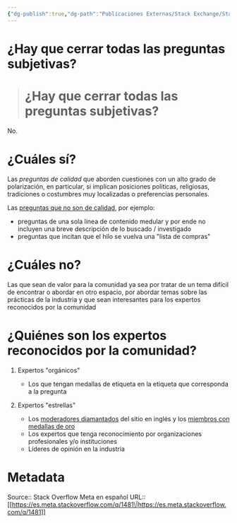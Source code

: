 ```yaml
---
{"dg-publish":true,"dg-path":"Publicaciones Externas/Stack Exchange/Stack Overflow en español/Stack Overflow en español Meta/es.meta.stackoverflow.com-1481.md","permalink":"/publicaciones-externas/stack-exchange/stack-overflow-en-espanol/stack-overflow-en-espanol-meta/es-meta-stackoverflow-com-1481/","title":"¿Hay que cerrar todas las preguntas subjetivas?","hide":true,"noteIcon":"default","created":"2024-04-03T12:49:10.728-06:00","updated":"2024-04-05T16:43:59.576-06:00"}
---
```


# ¿Hay que cerrar todas las preguntas subjetivas?

> # ¿Hay que cerrar todas las preguntas subjetivas?
No.

# ¿Cuáles sí?

Las *preguntas de calidad* que aborden cuestiones con un alto grado de polarización, en particular, si implican posiciones políticas, religiosas, tradiciones o costumbres muy localizadas o preferencias personales.

Las [preguntas que no son de calidad][1], por ejemplo:

 - preguntas de una sola línea de contenido medular y por ende no incluyen una breve descripción de lo buscado / investigado
 - preguntas que incitan que el hilo se vuelva una "lista de compras"

# ¿Cuáles no?
Las que sean de valor para la comunidad ya sea por tratar de un tema difícil de encontrar o abordar en otro espacio, por abordar temas sobre las prácticas de la industria y que sean interesantes para los expertos reconocidos por la comunidad


# ¿Quiénes son los expertos reconocidos por la comunidad?

1. Expertos "orgánicos"
   - Los que tengan medallas de etiqueta en la etiqueta que corresponda a la pregunta

2. Expertos "estrellas"
   - Los [moderadores diamantados][2] del sitio en inglés y los [miembros con medallas de oro][3]
   - Los expertos que tenga reconocimiento por organizaciones profesionales y/o instituciones
   - Líderes de opinión en la industria


  [1]: https://es.meta.stackoverflow.com/questions/112/c%C3%B3mo-se-definen-las-preguntas-de-calidad
  [2]: https://stackoverflow.com/users?tab=moderators
  [3]: https://stackoverflow.com/help/badges?tab=General&filter=gold

# Metadata
Source:: Stack Overflow Meta en español
URL:: [[https://es.meta.stackoverflow.com/q/1481\|https://es.meta.stackoverflow.com/q/1481]]

